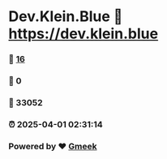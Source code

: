 # Dev.Klein.Blue :link: https://dev.klein.blue 
### :page_facing_up: [16](https://dev.klein.blue/tag.html) 
### :speech_balloon: 0 
### :hibiscus: 33052 
### :alarm_clock: 2025-04-01 02:31:14 
### Powered by :heart: [Gmeek](https://github.com/Meekdai/Gmeek)
